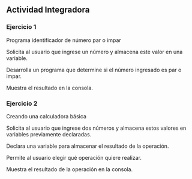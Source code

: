 ## Actividad Integradora

### Ejercicio 1

Programa identificador de número par o impar 

Solicita al usuario que ingrese un número y almacena este valor en una variable.

Desarrolla un programa que determine si el número ingresado es par o impar.

Muestra el resultado en la consola.

### Ejercicio 2

Creando una calculadora básica

Solicita al usuario que ingrese dos números y almacena estos valores en variables previamente declaradas.

Declara una variable para almacenar el resultado de la operación. 

Permite al usuario elegir qué operación quiere realizar.

Muestra el resultado de la operación en la consola.



